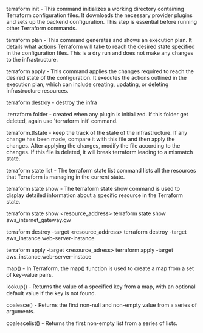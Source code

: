 terraform init - This command initializes a working directory containing Terraform configuration files. It downloads the necessary provider plugins and sets up the backend configuration. This step is essential before running other Terraform commands.

terraform plan - This command generates and shows an execution plan. It details what actions Terraform will take to reach the desired state specified in the configuration files. This is a dry run and does not make any changes to the infrastructure.

terraform apply - This command applies the changes required to reach the desired state of the configuration. It executes the actions outlined in the execution plan, which can include creating, updating, or deleting infrastructure resources.

terraform destroy - destroy the infra

.terraform folder - created when any plugin is initialized. If this folder get deleted, again use 'terraform init' command.

terraform.tfstate - keep the track of the state of the infrastructure. If any change has been made, compare it with this file and then apply the changes. After applying the changes, modify the file according to the changes. If this file is deleted, it will break terraform leading to a mismatch state.

terraform state list - The terraform state list command lists all the resources that Terraform is managing in the current state.

terraform state show - The terraform state show command is used to display detailed information about a specific resource in the Terraform state.

terraform state show <resource_address>
terraform state show aws_internet_gateway.gw

terraform destroy -target <resource_address>
terraform destroy -target aws_instance.web-server-instance 

terraform apply -target <resource_adress>
terraform apply -target aws_instance.web-server-instace

map() - In Terraform, the map() function is used to create a map from a set of key-value pairs.

lookup() - Returns the value of a specified key from a map, with an optional default value if the key is not found.
    
coalesce() - Returns the first non-null and non-empty value from a series of arguments.
    
coalescelist() - Returns the first non-empty list from a series of lists.